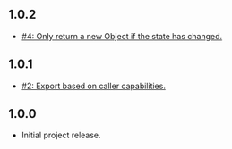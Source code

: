 ## 1.0.2
* [#4: Only return a new Object if the state has changed.](https://github.com/haensl/assign-reducers/issues/4)

## 1.0.1
* [#2: Export based on caller capabilities.](https://github.com/haensl/assign-reducers/issues/2)

## 1.0.0
* Initial project release.
